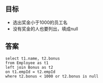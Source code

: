 ## 目标
+ 选出奖金小于1000的员工名
+ 没有奖金的人也要列出，填成null

## 答案
```
select t1.name, t2.bonus
from Employee as t1
left join Bonus as t2
on t1.empId = t2.empId
where t2.bonus < 1000 or t2.bonus is null
```

